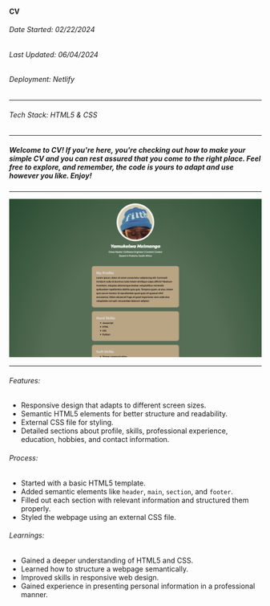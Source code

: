 #### CV
###### Date Started: 02/22/2024
###### Last Updated: 06/04/2024
###### Deployment: Netlify

---
###### Tech Stack: HTML5 & CSS

---
##### Welcome to CV! If you're here, you're checking out how to make your simple CV and you can rest assured that you come to the right place. Feel free to explore, and remember, the code is yours to adapt and use however you like. Enjoy!
---

![Project Image](./img/1.png)

---

###### Features:
- Responsive design that adapts to different screen sizes.
- Semantic HTML5 elements for better structure and readability.
- External CSS file for styling.
- Detailed sections about profile, skills, professional experience, education, hobbies, and contact information.

###### Process:
- Started with a basic HTML5 template.
- Added semantic elements like `header`, `main`, `section`, and `footer`.
- Filled out each section with relevant information and structured them properly.
- Styled the webpage using an external CSS file.

###### Learnings:
- Gained a deeper understanding of HTML5 and CSS.
- Learned how to structure a webpage semantically.
- Improved skills in responsive web design.
- Gained experience in presenting personal information in a professional manner.
